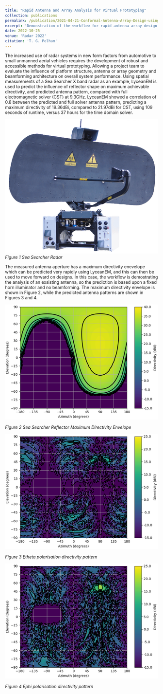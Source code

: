 ```yaml
---
title: "Rapid Antenna and Array Analysis for Virtual Prototyping"
collection: publications
permalink: /publication/2021-04-21-Conformal-Antenna-Array-Design-using-Aperture-Synthesis-and-On-platform-modelling
excerpt: 'Demonstration of the workflow for rapid antenna array design and analysis using LyceanEM'
date: 2022-10-25
venue: 'Radar 2022'
citation: 'T. G. Pelham'
---
```

The increased use of radar systems in new form factors from automotive to small unmanned aerial vehicles requires the development of robust and accessible methods for virtual prototyping. Allowing a project team to evaluate the influence of platform structure, antenna or array geometry and beamforming architecture on overall system performance. Using spatial measurements of a Sea Searcher X band radar as an example, LyceanEM is used to predict the influence of reflector shape on maximum achievable directivity, and predicted antenna pattern, compared with full electromagnetic solver (CST) at 9.3GHz. LyceanEM showed a correlation of 0.8 between the predicted and full solver antenna pattern, predicting a maximum directivity of 19.36dBi, compared to 21.97dBi for CST, using 109 seconds of runtime, versus 37 hours for the time domain solver.

![Sea Searcher Radar](/images/seasearcher.png "Sea Searcher Radar with Rotator and RF Electronics")
*Figure 1 Sea Searcher Radar*

The measured antenna aperture has a maximum directivity enevelope which can be predicted very rapidly using LyceanEM, and this can then be used to move forward on designs. In this case, the workflow is demostrating the analysis of an exsisting antenna, so the prediction is based upon a fixed horn illuminator and no beamforming. The maximum directivity envelope is shown in Figure 2, while the predicted antenna patterns are shown in Figures 3 and 4.

![Maximum Directivity Envelope](/images/directivitymap.png "Maximum directivity envelope for reflector")

*Figure 2 Sea Searcher Reflector Maximum Directivity Envelope*

![Dtheta](/images/predictedDtheta.png "Predicted Etheta antenna directivity")

*Figure 3 Etheta polarisation directivity pattern*

![Dtheta](/images/predictedDphi.png "Predicted Ephi antenna directivity")

*Figure 4 Ephi polarisation directivity pattern*

